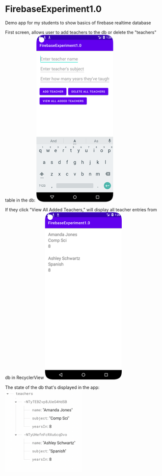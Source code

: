 # FirebaseExperiment1.0

Demo app for my students to show basics of firebase realtime database

First screen, allows user to add teachers to the db or delete the "teachers" table in the db:
<img src="https://github.com/alj968/FirebaseExperiment1.0/blob/master/Screenshot1.png" width="250" />

If they click "View All Added Teachers," will display all teacher entries from db in RecyclerView
<img src="https://github.com/alj968/FirebaseExperiment1.0/blob/master/Screenshot2.png" width="250" />

The state of the db that's displayed in the app:
<img src="https://github.com/alj968/FirebaseExperiment1.0/blob/master/Screenshot3.png" width="250" />
